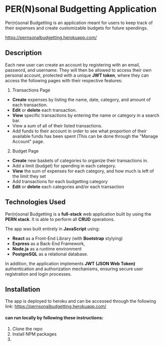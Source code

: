 # PER(N)sonal Budgetting Application

Per(n)sonal Budgetting is an application meant for users to keep track of their expenses and create customizable budgets for future spendings.

https://pernsonalbudgetting.herokuapp.com/

## Description 

Each new user can create an account by registering with an email, password, and username. They will then be allowed to access their own personal account, protected with a unique **JWT token**, where they can access the following pages with their respective features:

1. Transactions Page
* **Create** expenses by listing the name, date, category, and amount of each transaction.
* **Edit** or **delete** each transaction.
* **View** specific transactions by entering the name or category in a search bar.
* View a sum of all of their listed transactions.
* Add funds to their account in order to see what proportion of their available funds has been spent (This can be done through the "Manage Account" page.

2. Budget Page
* **Create** new baskets of categories to organize their transactions in.
* Add a limit (budget) for spending in each category.
* **View** the sum of expenses for each category, and how much is left of the limit they set
* Add transactions for each budgetting category
* **Edit** or **delete** each categories and/or each transaction

## Technologies Used

Per(n)sonal Budgetting is a **full-stack** web application built by using the **PERN stack**. It is able to perform all **CRUD** operations.

The app was built entirely in **JavaScript** using: 
* **React** as a Front-End Library (with **Bootstrap** stylying) 
* **Express** as a Back-End Framework,
* **Node.js** as a runtime environment
* **PostgreSQL** as a relational database. 

In addition, the application implements **JWT (JSON Web Token)** authentication and authorization mechanisms, ensuring secure user registration and login processes.

## Installation

The app is deployed to heroku and can be accessed through the following link: https://pernsonalbudgetting.herokuapp.com/

#### can run locally by following these instructions:
1. Clone the repo
2. Install NPM packages
3. 
